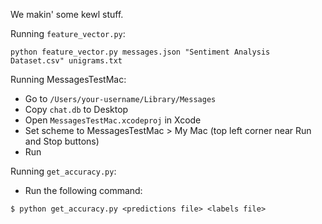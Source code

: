 We makin' some kewl stuff.

Running `feature_vector.py`:

```
python feature_vector.py messages.json "Sentiment Analysis Dataset.csv" unigrams.txt
```

Running MessagesTestMac:

* Go to `/Users/your-username/Library/Messages`
* Copy `chat.db` to Desktop
* Open `MessagesTestMac.xcodeproj` in Xcode
* Set scheme to MessagesTestMac > My Mac (top left corner near Run and Stop buttons)
* Run

Running `get_accuracy.py`:

* Run the following command: 
```
$ python get_accuracy.py <predictions file> <labels file> 
```
